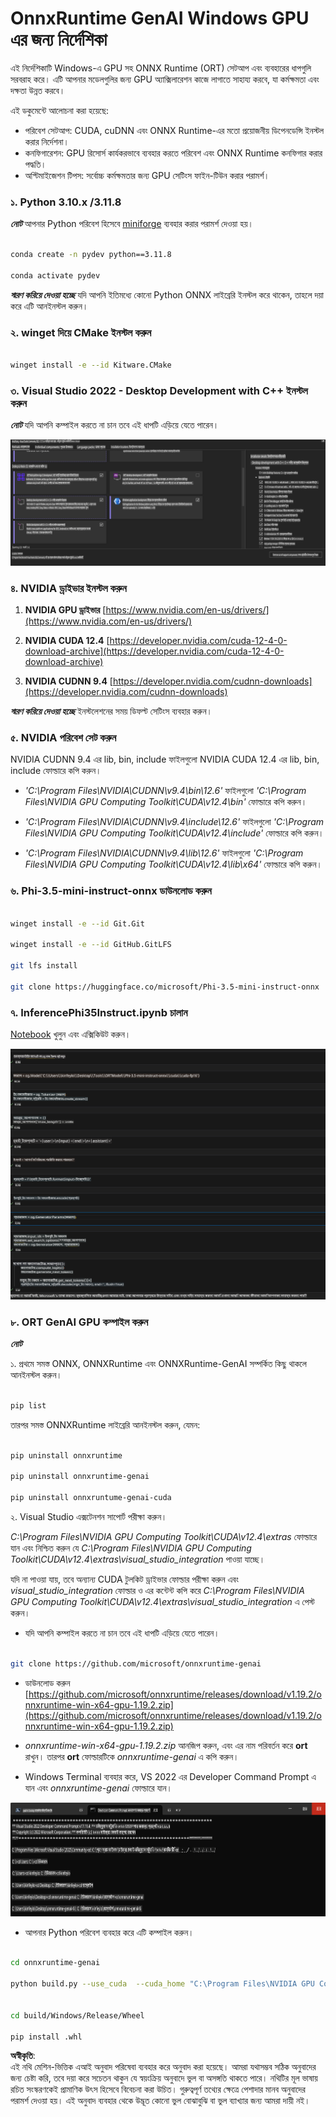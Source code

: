 # **OnnxRuntime GenAI Windows GPU এর জন্য নির্দেশিকা**

এই নির্দেশিকাটি Windows-এ GPU সহ ONNX Runtime (ORT) সেটআপ এবং ব্যবহারের ধাপগুলি সরবরাহ করে। এটি আপনার মডেলগুলির জন্য GPU অ্যাক্সিলারেশন কাজে লাগাতে সাহায্য করবে, যা কর্মক্ষমতা এবং দক্ষতা উন্নত করবে।

এই ডকুমেন্টে আলোচনা করা হয়েছে:

- পরিবেশ সেটআপ: CUDA, cuDNN এবং ONNX Runtime-এর মতো প্রয়োজনীয় ডিপেনডেন্সি ইনস্টল করার নির্দেশনা।
- কনফিগারেশন: GPU রিসোর্স কার্যকরভাবে ব্যবহার করতে পরিবেশ এবং ONNX Runtime কনফিগার করার পদ্ধতি।
- অপ্টিমাইজেশন টিপস: সর্বোচ্চ কর্মক্ষমতার জন্য GPU সেটিংস ফাইন-টিউন করার পরামর্শ।

### **১. Python 3.10.x /3.11.8**

   ***নোট*** আপনার Python পরিবেশ হিসেবে [miniforge](https://github.com/conda-forge/miniforge/releases/latest/download/Miniforge3-Windows-x86_64.exe) ব্যবহার করার পরামর্শ দেওয়া হয়।

   ```bash

   conda create -n pydev python==3.11.8

   conda activate pydev

   ```

   ***স্মরণ করিয়ে দেওয়া হচ্ছে*** যদি আপনি ইতিমধ্যে কোনো Python ONNX লাইব্রেরি ইনস্টল করে থাকেন, তাহলে দয়া করে এটি আনইনস্টল করুন।

### **২. winget দিয়ে CMake ইনস্টল করুন**

   ```bash

   winget install -e --id Kitware.CMake

   ```

### **৩. Visual Studio 2022 - Desktop Development with C++ ইনস্টল করুন**

   ***নোট*** যদি আপনি কম্পাইল করতে না চান তবে এই ধাপটি এড়িয়ে যেতে পারেন।

![CPP](../../../../../../translated_images/01.8964c1fa47e00dc36af710b967e72dd2f8a2be498e49c8d4c65c11ba105dedf8.bn.png)

### **৪. NVIDIA ড্রাইভার ইনস্টল করুন**

1. **NVIDIA GPU ড্রাইভার**  [https://www.nvidia.com/en-us/drivers/](https://www.nvidia.com/en-us/drivers/)

2. **NVIDIA CUDA 12.4** [https://developer.nvidia.com/cuda-12-4-0-download-archive](https://developer.nvidia.com/cuda-12-4-0-download-archive)

3. **NVIDIA CUDNN 9.4**  [https://developer.nvidia.com/cudnn-downloads](https://developer.nvidia.com/cudnn-downloads)

***স্মরণ করিয়ে দেওয়া হচ্ছে*** ইনস্টলেশনের সময় ডিফল্ট সেটিংস ব্যবহার করুন।

### **৫. NVIDIA পরিবেশ সেট করুন**

NVIDIA CUDNN 9.4 এর lib, bin, include ফাইলগুলো NVIDIA CUDA 12.4 এর lib, bin, include ফোল্ডারে কপি করুন।

- *'C:\Program Files\NVIDIA\CUDNN\v9.4\bin\12.6'* ফাইলগুলো *'C:\Program Files\NVIDIA GPU Computing Toolkit\CUDA\v12.4\bin'* ফোল্ডারে কপি করুন।

- *'C:\Program Files\NVIDIA\CUDNN\v9.4\include\12.6'* ফাইলগুলো *'C:\Program Files\NVIDIA GPU Computing Toolkit\CUDA\v12.4\include'* ফোল্ডারে কপি করুন।

- *'C:\Program Files\NVIDIA\CUDNN\v9.4\lib\12.6'* ফাইলগুলো *'C:\Program Files\NVIDIA GPU Computing Toolkit\CUDA\v12.4\lib\x64'* ফোল্ডারে কপি করুন।

### **৬. Phi-3.5-mini-instruct-onnx ডাউনলোড করুন**

   ```bash

   winget install -e --id Git.Git

   winget install -e --id GitHub.GitLFS

   git lfs install

   git clone https://huggingface.co/microsoft/Phi-3.5-mini-instruct-onnx

   ```

### **৭. InferencePhi35Instruct.ipynb চালান**

   [Notebook](../../../../../../code/09.UpdateSamples/Aug/ortgpu-phi35-instruct.ipynb) খুলুন এবং এক্সিকিউট করুন।

![RESULT](../../../../../../translated_images/02.be96d16e7b1007f1f3941f65561553e62ccbd49c962f3d4a9154b8326c033ec1.bn.png)

### **৮. ORT GenAI GPU কম্পাইল করুন**

   ***নোট*** 
   
   ১. প্রথমে সমস্ত ONNX, ONNXRuntime এবং ONNXRuntime-GenAI সম্পর্কিত কিছু থাকলে আনইনস্টল করুন।

   ```bash

   pip list 
   
   ```

   তারপর সমস্ত ONNXRuntime লাইব্রেরি আনইনস্টল করুন, যেমন:

   ```bash

   pip uninstall onnxruntime

   pip uninstall onnxruntime-genai

   pip uninstall onnxruntume-genai-cuda
   
   ```

   ২. Visual Studio এক্সটেনশন সাপোর্ট পরীক্ষা করুন।

   *C:\Program Files\NVIDIA GPU Computing Toolkit\CUDA\v12.4\extras* ফোল্ডারে যান এবং নিশ্চিত করুন যে *C:\Program Files\NVIDIA GPU Computing Toolkit\CUDA\v12.4\extras\visual_studio_integration* পাওয়া যাচ্ছে। 

   যদি না পাওয়া যায়, তবে অন্যান্য CUDA টুলকিট ড্রাইভার ফোল্ডার পরীক্ষা করুন এবং *visual_studio_integration* ফোল্ডার ও এর কন্টেন্ট কপি করে *C:\Program Files\NVIDIA GPU Computing Toolkit\CUDA\v12.4\extras\visual_studio_integration* এ পেস্ট করুন।

   - যদি আপনি কম্পাইল করতে না চান তবে এই ধাপটি এড়িয়ে যেতে পারেন।

   ```bash

   git clone https://github.com/microsoft/onnxruntime-genai

   ```

   - ডাউনলোড করুন [https://github.com/microsoft/onnxruntime/releases/download/v1.19.2/onnxruntime-win-x64-gpu-1.19.2.zip](https://github.com/microsoft/onnxruntime/releases/download/v1.19.2/onnxruntime-win-x64-gpu-1.19.2.zip)

   - *onnxruntime-win-x64-gpu-1.19.2.zip* আনজিপ করুন, এবং এর নাম পরিবর্তন করে **ort** রাখুন। তারপর **ort** ফোল্ডারটিকে *onnxruntime-genai* এ কপি করুন।

   - Windows Terminal ব্যবহার করে, VS 2022 এর Developer Command Prompt এ যান এবং *onnxruntime-genai* ফোল্ডারে যান।

![RESULT](../../../../../../translated_images/03.53bb08e3bde53edd1735c5546fb32b9b0bdba93d8241c5e6e3196d8bc01adbd7.bn.png)

   - আপনার Python পরিবেশ ব্যবহার করে এটি কম্পাইল করুন।

   ```bash

   cd onnxruntime-genai

   python build.py --use_cuda  --cuda_home "C:\Program Files\NVIDIA GPU Computing Toolkit\CUDA\v12.4" --config Release
 

   cd build/Windows/Release/Wheel

   pip install .whl

   ```

**অস্বীকৃতি**:  
এই নথি মেশিন-ভিত্তিক এআই অনুবাদ পরিষেবা ব্যবহার করে অনুবাদ করা হয়েছে। আমরা যথাসম্ভব সঠিক অনুবাদের জন্য চেষ্টা করি, তবে দয়া করে সচেতন থাকুন যে স্বয়ংক্রিয় অনুবাদে ভুল বা অসঙ্গতি থাকতে পারে। নথিটির মূল ভাষায় রচিত সংস্করণকেই প্রামাণিক উৎস হিসেবে বিবেচনা করা উচিত। গুরুত্বপূর্ণ তথ্যের ক্ষেত্রে পেশাদার মানব অনুবাদের পরামর্শ দেওয়া হয়। এই অনুবাদ ব্যবহার থেকে উদ্ভূত কোনো ভুল বোঝাবুঝি বা ভুল ব্যাখ্যার জন্য আমরা দায়ী নই।
